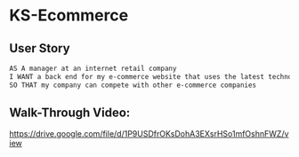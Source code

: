 # KS-Ecommerce



## User Story

```md
AS A manager at an internet retail company
I WANT a back end for my e-commerce website that uses the latest technologies
SO THAT my company can compete with other e-commerce companies
```

## Walk-Through Video:

https://drive.google.com/file/d/1P9USDfrOKsDohA3EXsrHSo1mfOshnFWZ/view

